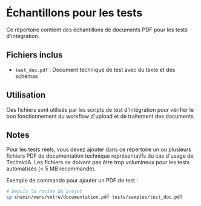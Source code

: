 # Échantillons pour les tests

Ce répertoire contient des échantillons de documents PDF pour les tests d'intégration.

## Fichiers inclus

- `test_doc.pdf` : Document technique de test avec du texte et des schémas

## Utilisation

Ces fichiers sont utilisés par les scripts de test d'intégration pour vérifier le bon fonctionnement du workflow d'upload et de traitement des documents.

## Notes

Pour les tests réels, vous devez ajouter dans ce répertoire un ou plusieurs fichiers PDF de documentation technique représentatifs du cas d'usage de TechnicIA. Les fichiers ne doivent pas être trop volumineux pour les tests automatisés (< 5 MB recommandé).

Exemple de commande pour ajouter un PDF de test :

```bash
# Depuis la racine du projet
cp chemin/vers/votre/documentation.pdf tests/samples/test_doc.pdf
```
